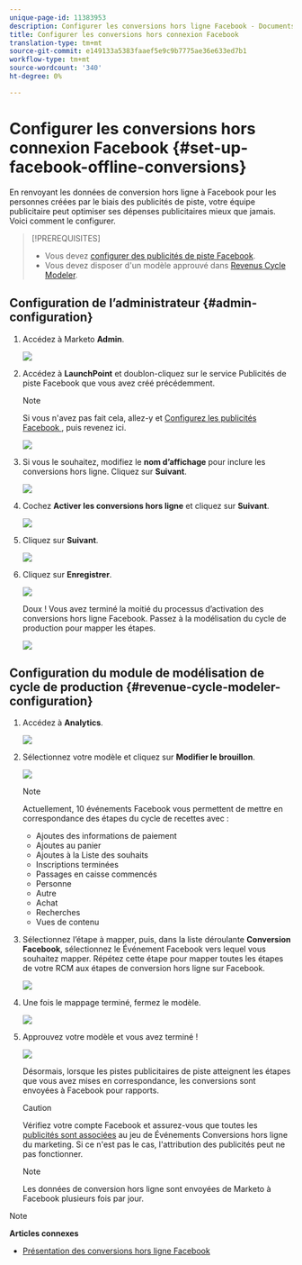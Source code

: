 ```yaml
---
unique-page-id: 11383953
description: Configurer les conversions hors ligne Facebook - Documents marketing - Documentation du produit
title: Configurer les conversions hors connexion Facebook
translation-type: tm+mt
source-git-commit: e149133a5383faaef5e9c9b7775ae36e633ed7b1
workflow-type: tm+mt
source-wordcount: '340'
ht-degree: 0%

---
```



# Configurer les conversions hors connexion Facebook {#set-up-facebook-offline-conversions}

En renvoyant les données de conversion hors ligne à Facebook pour les personnes créées par le biais des publicités de piste, votre équipe publicitaire peut optimiser ses dépenses publicitaires mieux que jamais. Voici comment le configurer.

>[!PREREQUISITES]
>
>* Vous devez [configurer des publicités de piste Facebook](set-up-facebook-lead-ads.md).
>* Vous devez disposer d&#39;un modèle approuvé dans [Revenus Cycle Modeler](http://docs.marketo.com/display/docs/revenue+cycle+models).

>



## Configuration de l’administrateur {#admin-configuration}

1. Accédez à Marketo **Admin**.

   ![](assets/image2016-11-29-13-3a8-3a45.png)

1. Accédez à **LaunchPoint** et doublon-cliquez sur le service Publicités de piste Facebook que vous avez créé précédemment.

   >[!NOTE]
   >
   >Si vous n&#39;avez pas fait cela, allez-y et [Configurez les publicités Facebook ](set-up-facebook-lead-ads.md), puis revenez ici.

   ![](assets/image2016-11-29-13-3a10-3a43.png)

1. Si vous le souhaitez, modifiez le **nom d’affichage** pour inclure les conversions hors ligne. Cliquez sur **Suivant**.

   ![](assets/image2016-11-29-13-3a12-3a19.png)

1. Cochez **Activer les conversions hors ligne** et cliquez sur **Suivant**.

   ![](assets/image2016-11-29-13-3a13-3a32.png)

1. Cliquez sur **Suivant**.

   ![](assets/image2016-11-29-13-3a14-3a17.png)

1. Cliquez sur **Enregistrer**.

   ![](assets/image2016-11-29-13-3a14-3a52.png)

   Doux ! Vous avez terminé la moitié du processus d’activation des conversions hors ligne Facebook. Passez à la modélisation du cycle de production pour mapper les étapes.

   ![](assets/image2016-11-29-13-3a16-3a55.png)

## Configuration du module de modélisation de cycle de production {#revenue-cycle-modeler-configuration}

1. Accédez à **Analytics**.

   ![](assets/image2016-11-29-13-3a29-3a23.png)

1. Sélectionnez votre modèle et cliquez sur **Modifier le brouillon**.

   ![](assets/image2016-11-29-13-3a31-3a6.png)

   >[!NOTE]
   >
   >Actuellement, 10 événements Facebook vous permettent de mettre en correspondance des étapes du cycle de recettes avec :
   >
   >    
   >    
   >    * Ajoutes des informations de paiement
   >    * Ajoutes au panier
   >    * Ajoutes à la Liste des souhaits
   >    * Inscriptions terminées
   >    * Passages en caisse commencés
   >    * Personne
   >    * Autre
   >    * Achat
   >    * Recherches
   >    * Vues de contenu


1. Sélectionnez l’étape à mapper, puis, dans la liste déroulante **Conversion Facebook**, sélectionnez le Événement Facebook vers lequel vous souhaitez mapper. Répétez cette étape pour mapper toutes les étapes de votre RCM aux étapes de conversion hors ligne sur Facebook.

   ![](assets/1-1.png)

1. Une fois le mappage terminé, fermez le modèle.

   ![](assets/2.png)

1. Approuvez votre modèle et vous avez terminé !

   ![](assets/image2016-11-29-15-3a6-3a30.png)

   Désormais, lorsque les pistes publicitaires de piste atteignent les étapes que vous avez mises en correspondance, les conversions sont envoyées à Facebook pour rapports.

   >[!CAUTION]
   >
   >Vérifiez votre compte Facebook et assurez-vous que toutes les [publicités sont associées](https://www.facebook.com/business/url/?href=%2Fbusiness%2Fhelp%2Fwww%2F1776828022605281&amp;cmsid&amp;creative=link&amp;creative_detail=advertiser-help-center&amp;create_type&amp;destination_cms_id&amp;orig_http_referrer) au jeu de Événements Conversions hors ligne du marketing. Si ce n&#39;est pas le cas, l&#39;attribution des publicités peut ne pas fonctionner.

   >[!NOTE]
   >
   >Les données de conversion hors ligne sont envoyées de Marketo à Facebook plusieurs fois par jour.

>[!NOTE]
>
>**Articles connexes**
>
>* [Présentation des conversions hors ligne Facebook](understanding-facebook-offline-conversions.md)

>



